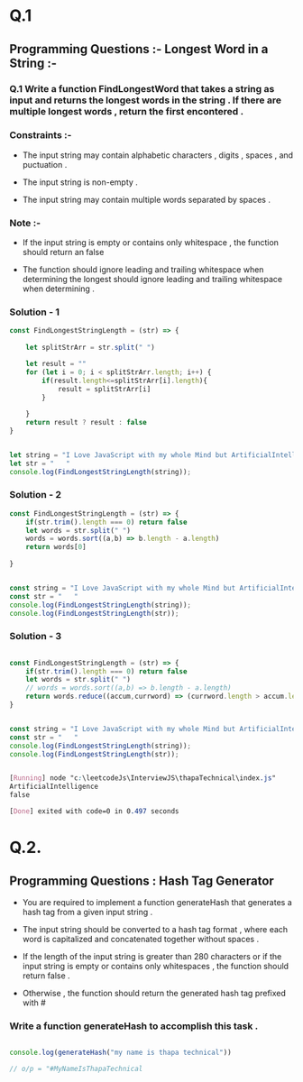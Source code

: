 # Q.1

## Programming Questions :- Longest Word in a String :-

### Q.1 Write a function FindLongestWord that takes a string as input and returns the longest words in the string . If there are multiple longest words , return the first encontered .

### Constraints :-

*  The input string may contain alphabetic characters , digits , spaces , and puctuation .

* The input string is non-empty .

* The input string may contain multiple words separated by spaces .

### Note :-

* If the input string is empty or contains only whitespace , the function should return an false 

    
* The function should ignore leading and trailing whitespace when determining the longest should ignore leading and trailing whitespace when determining .


### Solution - 1

```js
const FindLongestStringLength = (str) => {
    
    let splitStrArr = str.split(" ")

    let result = ""
    for (let i = 0; i < splitStrArr.length; i++) {
        if(result.length<=splitStrArr[i].length){
            result = splitStrArr[i]            
        }
        
    }
    return result ? result : false
}


let string = "I Love JavaScript with my whole Mind but ArtificialIntelligence . "
let str = "   "
console.log(FindLongestStringLength(string));


```

### Solution - 2


```js
const FindLongestStringLength = (str) => {
    if(str.trim().length === 0) return false
    let words = str.split(" ")
    words = words.sort((a,b) => b.length - a.length)
    return words[0]
    
}


const string = "I Love JavaScript with my whole Mind but ArtificialIntelligence . "
const str = "   "
console.log(FindLongestStringLength(string));
console.log(FindLongestStringLength(str));
```

### Solution - 3


```js

const FindLongestStringLength = (str) => {
    if(str.trim().length === 0) return false
    let words = str.split(" ")
    // words = words.sort((a,b) => b.length - a.length)
    return words.reduce((accum,currword) => (currword.length > accum.length ? currword : accum))    
}


const string = "I Love JavaScript with my whole Mind but ArtificialIntelligence . "
const str = "   "
console.log(FindLongestStringLength(string));
console.log(FindLongestStringLength(str));

```

```css

[Running] node "c:\leetcodeJs\InterviewJS\thapaTechnical\index.js"
ArtificialIntelligence
false

[Done] exited with code=0 in 0.497 seconds

```


# Q.2.

## Programming Questions : Hash Tag Generator 



* You are required to implement a function generateHash that generates a hash tag from a given input string .

* The input string should be converted to a hash tag format , where each word is capitalized and concatenated together without spaces .

* If the length of the input string is greater than 280 characters or if the input string is empty or contains only whitespaces , the function should return false . 

* Otherwise , the function should return the generated hash tag prefixed with #




### Write a function generateHash to accomplish this task .

```js

console.log(generateHash("my name is thapa technical"))

// o/p = "#MyNameIsThapaTechnical

```
